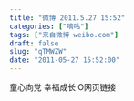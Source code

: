 ```yaml
---
title: "微博 2011.5.27 15:52"
categories: ["嘀咕"]
tags: ["来自微博 weibo.com"]
draft: false
slug: "qTMWZW"
date: "2011-05-27 15:52:00"
---
```


<p>童心向党 幸福成长 O网页链接 ​​​​</p>
